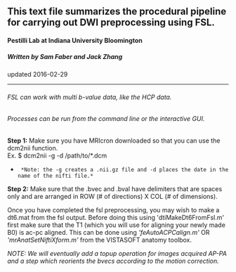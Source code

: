 ## This text file summarizes the procedural pipeline for carrying out DWI preprocessing using FSL.

####  Pestilli Lab at Indiana University Bloomington
##### Written by Sam Faber and Jack Zhang
updated 2016-02-29

_______________________________

###### FSL can work with multi b-value data, like the HCP data. 
###### Processes can be run from the command line or the interactive GUI.

**Step 1:** Make sure you have MRIcron downloaded so that you can use the dcm2nii function.   
        Ex. $ dcm2nii -g -d /path/to/*.dcm     
*      *Note: the -g creates a .nii.gz file and -d places the date in the name of the nifti file.*
     
**Step 2:** Make sure that the .bvec and .bval have delimiters that are spaces only and are arranged in ROW (# of directions) X COL (# of dimensions).

Once you have completed the fsl preprocessing, you may wish to make a dt6.mat from the fsl output. Before doing this using 'dtiMakeDt6FromFsl.m' first make sure that the T1 (which you will use for aligning your newly made B0) is ac-pc aligned. This can be done using *'feAutoACPCalign.m'* OR *'mrAnatSetNiftiXform.m'* from the VISTASOFT anatomy toolbox.
       
*NOTE: We will eventually add a topup operation for images acquired AP-PA and a step which reorients the bvecs according to the motion correction.*
       
          
